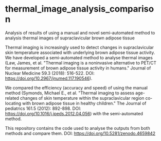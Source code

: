 # thermal_image_analysis_comparison
Analysis of results of using a manual and novel semi-automated method to analysis thermal images of supraclavicular brown adipose tissue

Thermal imaging is increasingly used to detect changes in supraclavicular skin temperature associated with underlying brown adipose tissue activity. We have developed a semi-automated method to analyse thermal images (Law, James, et al. "Thermal imaging is a noninvasive alternative to PET/CT for measurement of brown adipose tissue activity in humans." Journal of Nuclear Medicine 59.3 (2018): 516-522.  DOI: https://doi.org/10.2967/jnumed.117.190546).

We compared the efficiency (accuracy and speed) of using the manual method (Symonds, Michael E., et al. "Thermal imaging to assess age-related changes of skin temperature within the supraclavicular region co-locating with brown adipose tissue in healthy children." The Journal of pediatrics 161.5 (2012): 892-898. DOI: https://doi.org/10.1016/j.jpeds.2012.04.056) with the semi-automated method.

This repository contains the code used to analyse the outputs from both methods and compare them.
DOI: https://doi.org/10.5281/zenodo.4659842
